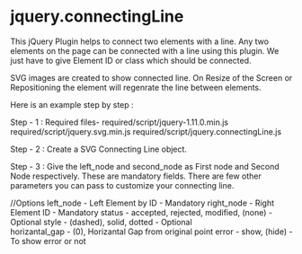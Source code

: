 jquery.connectingLine
=====================

This jQuery Plugin helps to connect two elements with a line. 
Any two elements on the page can be connected with a line using this plugin. We just have to give Element ID or class which should be connected.

SVG images are created to show connected line. On Resize of the Screen or Repositioning the element will regenrate the line between elements.

Here is an example step by step :

Step - 1 :
Required files- 
required/script/jquery-1.11.0.min.js
required/script/jquery.svg.min.js
required/script/jquery.connectingLine.js
<script type="text/javascript" src="required/script/jquery-1.11.0.min.js"></script>
<script type="text/javascript" src="required/script/jquery.svg.min.js"></script>
<script type="text/javascript" src="required/script/jquery.connectingLine.js"></script>


Step - 2 :
Create a SVG Connecting Line object.
<script type="text/javascript">
var mySVG = $('body').connectSVG();
</script>

Step - 3 :
Give the left_node and second_node as First node and Second Node respectively. These are mandatory fields.
There are few other parameters you can pass to customize your connecting line.

//Options
left_node - Left Element by ID - Mandatory
right_node - Right Element ID - Mandatory
status - accepted, rejected, modified, (none) - Optional
style - (dashed), solid, dotted - Optional	
horizantal_gap - (0), Horizantal Gap from original point
error - show, (hide) - To show error or not

<script type="text/javascript">
		mySVG.drawLine({
			left_node:'.node1',
			right_node:'.node2',
		});
</script>
